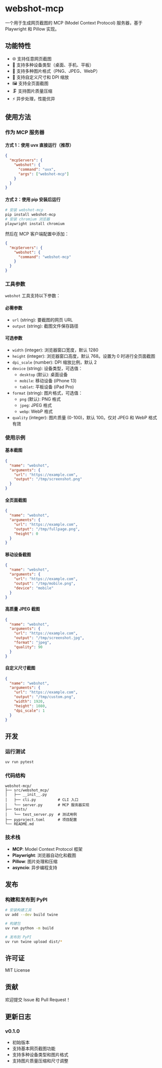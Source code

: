 

# webshot-mcp

一个用于生成网页截图的 MCP (Model Context Protocol) 服务器，基于 Playwright 和 Pillow 实现。

## 功能特性

- 🌐 支持任意网页截图
- 📱 支持多种设备类型（桌面、手机、平板）
- 🎨 支持多种图片格式（PNG、JPEG、WebP）
- 📏 支持自定义尺寸和 DPI 缩放
- 🖼️ 支持全页面截图
- 🗜️ 支持图片质量压缩
- ⚡ 异步处理，性能优异


## 使用方法

### 作为 MCP 服务器

#### 方式 1：使用 uvx 直接运行（推荐）

```json
{
  "mcpServers": {
    "webshot": {
      "command": "uvx",
      "args": ["webshot-mcp"]
    }
  }
}
```


#### 方式 2：使用 pip 安装后运行

```bash
# 安装 webshot-mcp
pip install webshot-mcp
# 安装 chromium 浏览器
playwright install chromium
```

然后在 MCP 客户端配置中添加：

```json
{
  "mcpServers": {
    "webshot": {
      "command": "webshot-mcp"
    }
  }
}
```


### 工具参数

`webshot` 工具支持以下参数：

#### 必需参数

- `url` (string): 要截图的网页 URL
- `output` (string): 截图文件保存路径

#### 可选参数

- `width` (integer): 浏览器窗口宽度，默认 1280
- `height` (integer): 浏览器窗口高度，默认 768。设置为 0 时进行全页面截图
- `dpi_scale` (number): DPI 缩放比例，默认 2
- `device` (string): 设备类型，可选值：
  - `desktop` (默认): 桌面设备
  - `mobile`: 移动设备 (iPhone 13)
  - `tablet`: 平板设备 (iPad Pro)
- `format` (string): 图片格式，可选值：
  - `png` (默认): PNG 格式
  - `jpeg`: JPEG 格式
  - `webp`: WebP 格式
- `quality` (integer): 图片质量 (0-100)，默认 100。仅对 JPEG 和 WebP 格式有效

### 使用示例

#### 基本截图

```json
{
  "name": "webshot",
  "arguments": {
    "url": "https://example.com",
    "output": "/tmp/screenshot.png"
  }
}
```

#### 全页面截图

```json
{
  "name": "webshot", 
  "arguments": {
    "url": "https://example.com",
    "output": "/tmp/fullpage.png",
    "height": 0
  }
}
```

#### 移动设备截图

```json
{
  "name": "webshot",
  "arguments": {
    "url": "https://example.com",
    "output": "/tmp/mobile.png",
    "device": "mobile"
  }
}
```

#### 高质量 JPEG 截图

```json
{
  "name": "webshot",
  "arguments": {
    "url": "https://example.com", 
    "output": "/tmp/screenshot.jpg",
    "format": "jpeg",
    "quality": 90
  }
}
```

#### 自定义尺寸截图

```json
{
  "name": "webshot",
  "arguments": {
    "url": "https://example.com",
    "output": "/tmp/custom.png",
    "width": 1920,
    "height": 1080,
    "dpi_scale": 1
  }
}
```

## 开发

### 运行测试

```bash
uv run pytest
```

### 代码结构

```
webshot-mcp/
├── src/webshot_mcp/
│   ├── __init__.py
│   ├── cli.py          # CLI 入口
│   └── server.py       # MCP 服务器实现
├── tests/
│   └── test_server.py  # 测试用例
├── pyproject.toml      # 项目配置
└── README.md
```

### 技术栈

- **MCP**: Model Context Protocol 框架
- **Playwright**: 浏览器自动化和截图
- **Pillow**: 图片处理和压缩
- **asyncio**: 异步编程支持

## 发布

### 构建和发布到 PyPI

```bash
# 安装构建工具
uv add --dev build twine

# 构建包
uv run python -m build

# 发布到 PyPI
uv run twine upload dist/*
```

## 许可证

MIT License

## 贡献

欢迎提交 Issue 和 Pull Request！

## 更新日志

### v0.1.0

- 初始版本
- 支持基本网页截图功能
- 支持多种设备类型和图片格式
- 支持图片质量压缩和尺寸调整